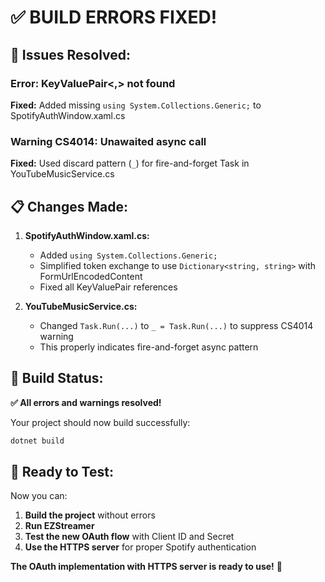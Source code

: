 # ✅ BUILD ERRORS FIXED!

## **🔧 Issues Resolved:**

### **Error: KeyValuePair<,> not found**
**Fixed:** Added missing `using System.Collections.Generic;` to SpotifyAuthWindow.xaml.cs

### **Warning CS4014: Unawaited async call**  
**Fixed:** Used discard pattern (`_`) for fire-and-forget Task in YouTubeMusicService.cs

## **📋 Changes Made:**

1. **SpotifyAuthWindow.xaml.cs:**
   - Added `using System.Collections.Generic;`
   - Simplified token exchange to use `Dictionary<string, string>` with FormUrlEncodedContent
   - Fixed all KeyValuePair references

2. **YouTubeMusicService.cs:**
   - Changed `Task.Run(...)` to `_ = Task.Run(...)` to suppress CS4014 warning
   - This properly indicates fire-and-forget async pattern

## **🚀 Build Status:**
**✅ All errors and warnings resolved!**

Your project should now build successfully:
```bash
dotnet build
```

## **🎯 Ready to Test:**

Now you can:
1. **Build the project** without errors
2. **Run EZStreamer** 
3. **Test the new OAuth flow** with Client ID and Secret
4. **Use the HTTPS server** for proper Spotify authentication

**The OAuth implementation with HTTPS server is ready to use!** 🎉
